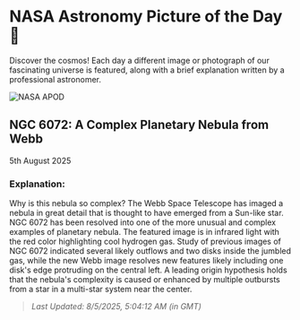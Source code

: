 
  # NASA Astronomy Picture of the Day 🌌

  Discover the cosmos! Each day a different image or photograph of our fascinating universe is featured, along with a brief explanation written by a professional astronomer.

![NASA APOD](https://apod.nasa.gov/apod/image/2508/Ngc6072_webb_3755.jpg)

## NGC 6072: A Complex Planetary Nebula from Webb

5th August 2025

### Explanation: 

Why is this nebula so complex? The Webb Space Telescope has imaged a nebula in great detail that is thought to have emerged from a Sun-like star. NGC 6072 has been resolved into one of the more unusual and complex examples of planetary nebula. The featured image is in infrared light with the red color highlighting cool hydrogen gas. Study of previous images of NGC 6072 indicated several likely outflows and two disks inside the jumbled gas, while the new Webb image resolves new features likely including one disk's edge protruding on the central left.  A leading origin hypothesis holds that the nebula's complexity is caused or enhanced by multiple outbursts from a star in a multi-star system near the center.

> _Last Updated: 8/5/2025, 5:04:12 AM (in GMT)_
